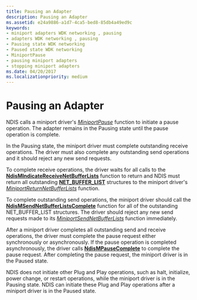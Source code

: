 ```yaml
---
title: Pausing an Adapter
description: Pausing an Adapter
ms.assetid: e24a9886-a1d7-4ca5-bed8-85db4a49ed9c
keywords:
- miniport adapters WDK networking , pausing
- adapters WDK networking , pausing
- Pausing state WDK networking
- Paused state WDK networking
- MiniportPause
- pausing miniport adapters
- stopping miniport adapters
ms.date: 04/20/2017
ms.localizationpriority: medium
---
```


# Pausing an Adapter





NDIS calls a miniport driver's [*MiniportPause*](https://msdn.microsoft.com/library/windows/hardware/ff559418) function to initiate a pause operation. The adapter remains in the Pausing state until the pause operation is complete.

In the Pausing state, the miniport driver must complete outstanding receive operations. The driver must also complete any outstanding send operations and it should reject any new send requests.

To complete receive operations, the driver waits for all calls to the [**NdisMIndicateReceiveNetBufferLists**](https://msdn.microsoft.com/library/windows/hardware/ff563598) function to return and NDIS must return all outstanding [**NET\_BUFFER\_LIST**](https://msdn.microsoft.com/library/windows/hardware/ff568388) structures to the miniport driver's [*MiniportReturnNetBufferLists*](https://msdn.microsoft.com/library/windows/hardware/ff559437) function.

To complete outstanding send operations, the miniport driver should call the [**NdisMSendNetBufferListsComplete**](https://msdn.microsoft.com/library/windows/hardware/ff563668) function for all of the outstanding NET\_BUFFER\_LIST structures. The driver should reject any new send requests made to its [*MiniportSendNetBufferLists*](https://msdn.microsoft.com/library/windows/hardware/ff559440) function immediately.

After a miniport driver completes all outstanding send and receive operations, the driver must complete the pause request either synchronously or asynchronously. If the pause operation is completed asynchronously, the driver calls [**NdisMPauseComplete**](https://msdn.microsoft.com/library/windows/hardware/ff563628) to complete the pause request. After completing the pause request, the miniport driver is in the Paused state.

NDIS does not initiate other Plug and Play operations, such as halt, initialize, power change, or restart operations, while the miniport driver is in the Pausing state. NDIS can initiate these Plug and Play operations after a miniport driver is in the Paused state.

 

 






